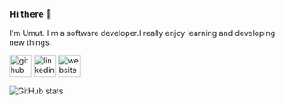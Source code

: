 ### Hi there 👋

I'm Umut. I'm a software developer.I really enjoy learning and developing new things.


[<img src='https://cdn.jsdelivr.net/npm/simple-icons@3.0.1/icons/github.svg' alt='github' height='40'>](https://github.com/CUmut)  [<img src='https://cdn.jsdelivr.net/npm/simple-icons@3.0.1/icons/linkedin.svg' alt='linkedin' height='40'>](https://www.linkedin.com/in/https://www.linkedin.com/in/umut-çakmak1//)  [<img src='https://cdn.jsdelivr.net/npm/simple-icons@3.0.1/icons/icloud.svg' alt='website' height='40'>](https://www.notion.so/Software-Development-219844cd119d435aabbe470c2eafbacb)  


![GitHub stats](https://github-readme-stats.vercel.app/api?username=CUmut&show_icons=true)  



